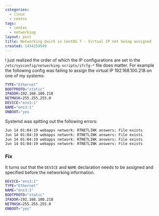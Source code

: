 ```yaml
---
categories:
  - linux
  - centos
tags:
  - centos
  - networking
layout: post
title: Networking Quirk in CentOS 7 - Virtual IP not being assigned
created: 1434259549
---
```


I just realized the order of which the IP configurations are set in the `/etc/sysconfig/networking-scripts/ifcfg-*` file does matter. For example the following config was failing to assign the virtual IP 192.168.100.218 on one of my systems:

```bash
TYPE="Ethernet"
BOOTPROTO="static"
IPADDR=192.168.100.218
NETMASK=255.255.255.0
DEVICE="ens3:1"
NAME="ens3:1"
ONBOOT="yes
```

Systemd was spitting out the following errors:

```bash
Jun 14 01:04:19 webapps network: RTNETLINK answers: File exists
Jun 14 01:04:19 webapps network: RTNETLINK answers: File exists
Jun 14 01:04:19 webapps network: RTNETLINK answers: File exists
Jun 14 01:04:19 webapps network: RTNETLINK answers: File exists
```

### Fix

It turns out that the `DEVICE` and `NAME` declaration needs to be assigned and specified before the networking information.

```bash
DEVICE="ens3:1"
TYPE="Ethernet"
NAME="ens3:1"
BOOTPROTO="static"
IPADDR=192.168.100.218
NETMASK=255.255.255.0
ONBOOT="yes"
```